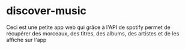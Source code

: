 # discover-music

Ceci est une petite app web qui grâce à l'API de spotify permet de récupérer des morceaux, des titres, des albums, des artistes et de les affiché sur l'app
